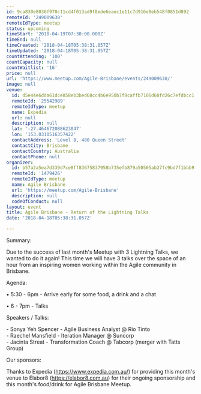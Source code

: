 ```yaml
---
id: 9ca830e8036f970c11cd4f013ad9f8ede6eaec1e11c7d916e8eb548f0851d892
remoteId: '249009638'
remoteIdType: meetup
status: upcoming
timeStart: '2018-04-19T07:30:00.000Z'
timeEnd: null
timeCreated: '2018-04-18T05:38:31.057Z'
timeUpdated: '2018-04-18T05:38:31.057Z'
countAttending: '100'
countCapacity: null
countWaitlist: '16'
price: null
url: 'https://www.meetup.com/Agile-Brisbane/events/249009638/'
image: null
venue:
  id: d5e44e6dda61dce858eb3bed68cc4b6e950b7f8caffb7106d60fd26c7efdbcc1
  remoteId: '25542989'
  remoteIdType: meetup
  name: Expedia
  url: null
  description: null
  lat: '-27.464672088623047'
  lon: '153.0310516357422'
  contactAddress: 'Level 8, 480 Queen Street'
  contactCity: Brisbane
  contactCountry: Australia
  contactPhone: null
organizer:
  id: b57a2a5ea7d339d7ce8ff83675837958b735efb879a50505ab27fc9bd7f1bbb9
  remoteId: '1479426'
  remoteIdType: meetup
  name: Agile Brisbane
  url: 'https://meetup.com/Agile-Brisbane'
  description: null
  codeOfConduct: null
layout: event
title: Agile Brisbane - Return of the Lightning Talks
date: '2018-04-18T05:38:31.057Z'

---
```

<p>Summary:</p> <p>Due to the success of last month's Meetup with 3 Lightning Talks, we wanted to do it again! This time we will have 3 talks over the space of an hour from an inspiring women working within the Agile community in Brisbane.</p> <p>Agenda:</p> <p>• 5:30 - 6pm - Arrive early for some food, a drink and a chat</p> <p>• 6 - 7pm - Talks</p> <p>Speakers / Talks:</p> <p>- Sonya Yeh Spencer - Agile Business Analyst @ Rio Tinto<br/>- Raechel Mansfield - Iteration Manager @ Suncorp<br/>- Jacinta Streat - Transformation Coach @ Tabcorp (merger with Tatts Group)</p> <p>Our sponsors:</p> <p>Thanks to Expedia (<a href="https://www.expedia.com.au/" class="linkified">https://www.expedia.com.au/</a>) for providing this month's venue to Elabor8 (<a href="https://elabor8.com.au" class="linkified">https://elabor8.com.au</a>) for their ongoing sponsorship and this month's food/drink for Agile Brisbane Meetup.</p>
